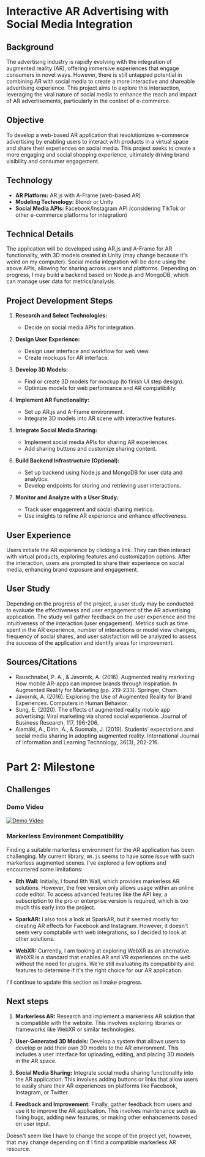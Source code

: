 # Interactive AR Advertising with Social Media Integration

## Background
The advertising industry is rapidly evolving with the integration of augmented reality (AR), offering immersive experiences that engage consumers in novel ways. However, there is still untapped potential in combining AR with social media to create a more interactive and shareable advertising experience. This project aims to explore this intersection, leveraging the viral nature of social media to enhance the reach and impact of AR advertisements, particularly in the context of e-commerce.

## Objective
To develop a web-based AR application that revolutionizes e-commerce advertising by enabling users to interact with products in a virtual space and share their experiences on social media. This project seeks to create a more engaging and social shopping experience, ultimately driving brand visibility and consumer engagement.

## Technology
- **AR Platform:** AR.js with A-Frame (web-based AR)
- **Modeling Technology:** Blendr or Unity
- **Social Media APIs:** Facebook/Instagram API (considering TikTok or other e-commerce platforms for integration)

## Technical Details
The application will be developed using AR.js and A-Frame for AR functionality, with 3D models created in Unity (may change because it's weird on my computer). Social media integration will be done using the above APIs, allowing for sharing across users and platforms. Depending on progress, I may build a backend based on Node.js and MongoDB, which can manage user data for metrics/analysis.

## Project Development Steps

1. **Research and Select Technologies:**
   - Decide on social media APIs for integration.

2. **Design User Experience:**
   - Design user interface and workflow for web view.
   - Create mockups for AR interface.

3. **Develop 3D Models:**
   - Find or create 3D models for mockup (to finish UI step design).
   - Optimize models for web performance and AR compatibility.

4. **Implement AR Functionality:**
   - Set up AR.js and A-Frame environment.
   - Integrate 3D models into AR scene with interactive features.

5. **Integrate Social Media Sharing:**
   - Implement social media APIs for sharing AR experiences.
   - Add sharing buttons and customize sharing content.

6. **Build Backend Infrastructure (Optional):**
   - Set up backend using Node.js and MongoDB for user data and analytics.
   - Develop endpoints for storing and retrieving user interactions.

7. **Monitor and Analyze with a User Study:**
    - Track user engagement and social sharing metrics.
    - Use insights to refine AR experience and enhance effectiveness.


## User Experience
Users initiate the AR experience by clicking a link. They can then interact with virtual products, exploring features and customization options. After the interaction, users are prompted to share their experience on social media, enhancing brand exposure and engagement. 

## User Study
Depending on the progress of the project, a user study may be conducted to evaluate the effectiveness and user engagement of the AR advertising application. The study will gather feedback on the user experience and the intuitiveness of the interaction (user engagement). Metrics such as time spent in the AR experience, number of interactions or model view changes, frequency of social shares, and user satisfaction will be analyzed to assess the success of the application and identify areas for improvement.

## Sources/Citations
- Rauschnabel, P. A., & Javornik, A. (2016). Augmented reality marketing: How mobile AR-apps can improve brands through inspiration. In Augmented Reality for Marketing (pp. 219-233). Springer, Cham.
- Javornik, A. (2016). Exploring the Use of Augmented Reality for Brand Experiences. Computers in Human Behavior.
- Sung, E. (2020). The effects of augmented reality mobile app advertising: Viral marketing via shared social experience. Journal of Business Research, 117, 196-206.
- Alamäki, A., Dirin, A., & Suomala, J. (2019). Students' expectations and social media sharing in adopting augmented reality. International Journal of Information and Learning Technology, 36(3), 202-216.

# Part 2: Milestone

## Challenges

### Demo Video
[![Demo Video](http://img.youtube.com/vi/5bS152d1niU/169.jpg
)](https://www.youtube.com/watch?v=5bS152d1niU)


### Markerless Environment Compatibility
Finding a suitable markerless environment for the AR application has been challenging. My current library, `AR.js` seems to have some issue with such markerless augmented scenes. I've explored a few options and encountered some limitations:

- **8th Wall:** Initially, I found 8th Wall, which provides markerless AR solutions. However, the free version only allows usage within an online code editor. To access advanced features like the API key, a subscription to the pro or enterprise version is required, which is too much this early into the project.

- **SparkAR:** I also took a look at SparkAR, but it seemed mostly for creating AR effects for Facebook and Instagram. However, it doesn't seem very comptabile with web integrations, so I decided to look at other solutions.

- **WebXR:** Currently, I am looking at exploring WebXR as an alternative. WebXR is a standard that enables AR and VR experiences on the web without the need for plugins. We're still evaluating its compatibility and features to determine if it's the right choice for our AR application.


I'll continue to update this section as I make progress.

## Next steps

1. **Markerless AR:** Research and implement a markerless AR solution that is compatible with the website. This involves exploring libraries or frameworks like WebXR or similar technologies.

2. **User-Generated 3D Models:** Develop a system that allows users to develop or add their own 3D models to the AR environment. This includes a user interface for uploading, editing, and placing 3D models in the AR space.

3. **Social Media Sharing:** Integrate social media sharing functionality into the AR application. This involves adding buttons or links that allow users to easily share their AR experiences on platforms like Facebook, Instagram, or Twitter.

4. **Feedback and Improvement:** Finally, gather feedback from users and use it to improve the AR application. This involves maintenance such as fixing bugs, adding new features, or making other enhancements based on user input.

Doesn't seem like I have to change the scope of the project yet, however, that may change depending on if I find a compatible markerless AR resource.
